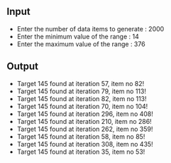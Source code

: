 ## Input 
 - Enter the number of data items to generate : 2000
 - Enter the minimum value of the range : 14
 - Enter the maximum value of the range : 376

## Output
 - Target 145 found at iteration 57, item no 82!
 - Target 145 found at iteration 79, item no 113!
 - Target 145 found at iteration 82, item no 113!
 - Target 145 found at iteration 70, item no 104!
 - Target 145 found at iteration 296, item no 408!
 - Target 145 found at iteration 210, item no 286!
 - Target 145 found at iteration 262, item no 359!
 - Target 145 found at iteration 58, item no 85!
 - Target 145 found at iteration 308, item no 435!
 - Target 145 found at iteration 35, item no 53!
